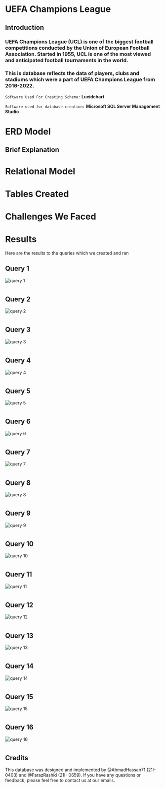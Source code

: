 # UEFA Champions League
## Introduction
### UEFA Champions League (UCL) is one of the biggest football competitions conducted by the Union of European Football Association. Started in 1955, UCL is one of the most viewed and anticipated football tournaments in the world.
### This is database reflects the data of players, clubs and stadiums which were a part of UEFA Champions League from 2016-2022.

`Software Used For Creating Schema:` **Lucidchart**

`Software used for database creation:` **Microsoft SQL Server Management Studio**


# ERD Model




## Brief Explanation
#


# Relational Model


# Tables Created

# Challenges We Faced

# Results
 Here are the results to the queries which we created and ran

## Query 1

![query 1](/screenshots/q1.JPG)
#
## Query 2

![query 2](/screenshots/q2.JPG)
#
## Query 3

![query 3](/screenshots/q3.JPG)
#
## Query 4
![query 4](screenshots/q4.JPG)
#
## Query 5

![query 5](screenshots/q5.JPG)
#

## Query 6

![query 6](screenshots/q6.JPG)
#


## Query 7

![query 7](screenshots/q7.JPG)
#


## Query 8

![query 8](screenshots/q8.JPG)
#


## Query 9

![query 9](screenshots/q9.JPG)
#

## Query 10

![query 10](screenshots/q10.JPG)
#

## Query 11
![query 11](screenshots/q11.JPG)
#

## Query 12

![query 12](screenshots/q12.JPG)
#

## Query 13

![query 13](screenshots/q13.JPG)
#

## Query 14

![query 14](screenshots/q14.JPG)
#

## Query 15

![query 15](screenshots/q15.JPG)
#

## Query 16

![query 16](screenshots/q16.JPG)


# 

## Credits
This database was designed and implemented by @AhmadHassan71 (21I-0403) and @FarazRashid (21I- 0659). If you have any questions or feedback, please feel free to contact us at our emails.